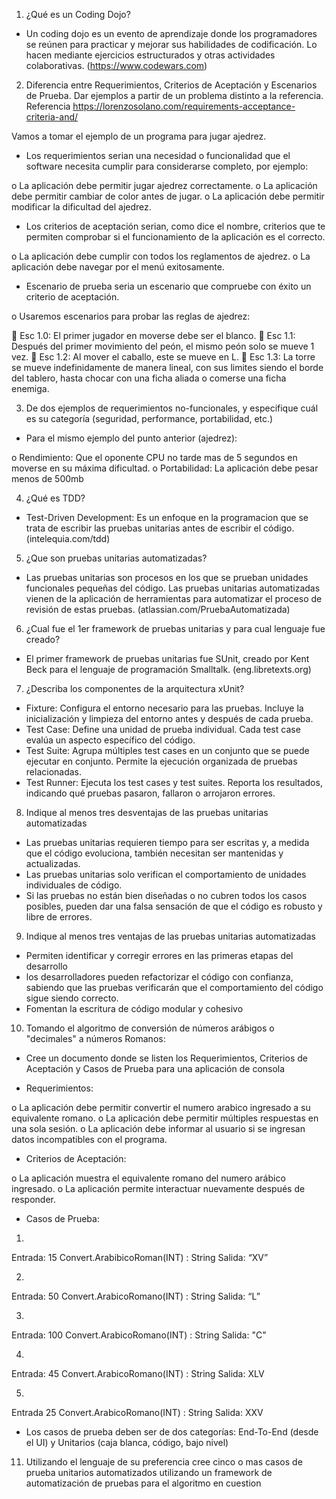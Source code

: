 1. ¿Qué es un Coding Dojo? 

-	Un coding dojo es un evento de aprendizaje donde los programadores se reúnen para practicar y mejorar sus habilidades de codificación. Lo hacen mediante ejercicios estructurados y otras actividades colaborativas.  (https://www.codewars.com) 

2. Diferencia entre Requerimientos, Criterios de Aceptación y Escenarios de Prueba. Dar ejemplos a partir de un problema distinto a la referencia. Referencia https://lorenzosolano.com/requirements-acceptance-criteria-and/

Vamos a tomar el ejemplo de un programa para jugar ajedrez. 

-	Los requerimientos serian una necesidad o funcionalidad que el software necesita cumplir para considerarse completo, por ejemplo:

o	La aplicación debe permitir jugar ajedrez correctamente.
o	La aplicación debe permitir cambiar de color antes de jugar.
o	La aplicación debe permitir modificar la dificultad del ajedrez.

-	Los criterios de aceptación serian, como dice el nombre, criterios que te permiten comprobar si el funcionamiento de la aplicación es el correcto.

o	La aplicación debe cumplir con todos los reglamentos de ajedrez.
o	La aplicación debe navegar por el menú exitosamente.

-	Escenario de prueba seria un escenario que compruebe con éxito un criterio de aceptación.

o	Usaremos escenarios para probar las reglas de ajedrez:

	Esc 1.0: El primer jugador en moverse debe ser el blanco.
	Esc 1.1: Después del primer movimiento del peón, el mismo peón solo se mueve 1 vez. 
	Esc 1.2: Al mover el caballo, este se mueve en L. 
	Esc 1.3: La torre se mueve indefinidamente de manera lineal, con sus limites siendo el borde del tablero, hasta chocar con una ficha aliada o comerse una ficha enemiga. 



3. De dos ejemplos de requerimientos no-funcionales, y especifique cuál es su categoría (seguridad, performance, portabilidad, etc.)

-	Para el mismo ejemplo del punto anterior (ajedrez):

o	Rendimiento: Que el oponente CPU no tarde mas de 5 segundos en moverse en su máxima dificultad. 
o	Portabilidad: La aplicación debe pesar menos de 500mb

4. ¿Qué es TDD?

-	Test-Driven Development: Es un enfoque en la programacion que se trata de escribir las pruebas unitarias antes de escribir el código. (intelequia.com/tdd)

5. ¿Que son pruebas unitarias automatizadas?

-	Las pruebas unitarias son procesos en los que se prueban unidades funcionales pequeñas del código. Las pruebas unitarias automatizadas vienen de la aplicación de herramientas para automatizar el proceso de revisión de estas pruebas. (atlassian.com/PruebaAutomatizada) 

6. ¿Cual fue el 1er framework de pruebas unitarias y para cual lenguaje fue creado?

-	El primer framework de pruebas unitarias fue SUnit, creado por Kent Beck para el lenguaje de programación Smalltalk. (eng.libretexts.org) 

7. ¿Describa los componentes de la arquitectura xUnit?

-	Fixture: Configura el entorno necesario para las pruebas. Incluye la inicialización y limpieza del entorno antes y después de cada prueba.
-	Test Case: Define una unidad de prueba individual. Cada test case evalúa un aspecto específico del código.
-	Test Suite: Agrupa múltiples test cases en un conjunto que se puede ejecutar en conjunto. Permite la ejecución organizada de pruebas relacionadas.
-	Test Runner: Ejecuta los test cases y test suites. Reporta los resultados, indicando qué pruebas pasaron, fallaron o arrojaron errores.


8. Indique al menos tres desventajas de las pruebas unitarias automatizadas

-	Las pruebas unitarias requieren tiempo para ser escritas y, a medida que el código evoluciona, también necesitan ser mantenidas y actualizadas.
-	Las pruebas unitarias solo verifican el comportamiento de unidades individuales de código.
-	Si las pruebas no están bien diseñadas o no cubren todos los casos posibles, pueden dar una falsa sensación de que el código es robusto y libre de errores.

9. Indique al menos tres ventajas de las pruebas unitarias automatizadas

-	Permiten identificar y corregir errores en las primeras etapas del desarrollo
-	los desarrolladores pueden refactorizar el código con confianza, sabiendo que las pruebas verificarán que el comportamiento del código sigue siendo correcto.
-	Fomentan la escritura de código modular y cohesivo


10. Tomando el algoritmo de conversión de números arábigos o "decimales" a números Romanos:

  * Cree un documento donde se listen los Requerimientos, Criterios de Aceptación y Casos de Prueba para una aplicación de consola

-	Requerimientos: 

o	La aplicación debe permitir convertir el numero arabico ingresado a su equivalente romano.
o	La aplicación debe permitir múltiples respuestas en una sola sesión. 
o	La aplicación debe informar al usuario si se ingresan datos incompatibles con el programa.

-	Criterios de Aceptación:

o	La aplicación muestra el equivalente romano del numero arábico ingresado. 
o	La aplicación permite interactuar nuevamente después de responder.

-	Casos de Prueba: 

1.
Entrada: 15
Convert.ArabibicoRoman(INT) : String 
Salida: “XV”

2.
Entrada: 50
Convert.ArabicoRomano(INT) : String
Salida: “L”

3. 
Entrada: 100
Convert.ArabicoRomano(INT) : String
Salida: "C"
   
4. 
Entrada: 45
Convert.ArabicoRomano(INT) : String
Salida: XLV

5.
Entrada 25
Convert.ArabicoRomano(INT) : String
Salida: XXV

  * Los casos de prueba deben ser de dos categorías: End-To-End (desde el UI) y Unitarios (caja blanca, código, bajo nivel)


11. Utilizando el lenguaje de su preferencia cree cinco o mas casos de prueba unitarios automatizados utilizando un framework de automatización de pruebas para el algoritmo en cuestion
